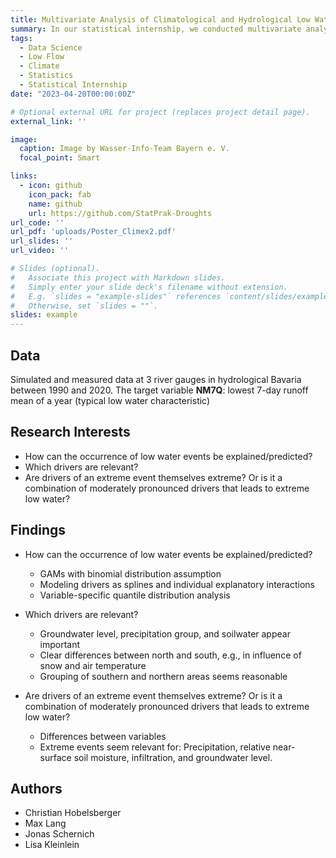 ```yaml
---
title: Multivariate Analysis of Climatological and Hydrological Low Water Drivers in Bavaria (Statistical Internship)
summary: In our statistical internship, we conducted multivariate analysis on climatological and hydrological low water drivers in Bavaria using simulated and measured data from three river gauges between 1990 and 2020, focusing on predicting low water events through Generalized Additive Models (GAMs) with driver-specific splines and variable-specific quantile distribution analysis, highlighting the importance of groundwater level, precipitation group, and soil water as drivers, observing distinct north-south differences, and exploring the relationships between extreme events and relevant variables.
tags:
  - Data Science
  - Low Flow
  - Climate
  - Statistics
  - Statistical Internship
date: "2023-04-20T00:00:00Z"

# Optional external URL for project (replaces project detail page).
external_link: ''

image:
  caption: Image by Wasser-Info-Team Bayern e. V.
  focal_point: Smart

links:
  - icon: github
    icon_pack: fab
    name: github
    url: https://github.com/StatPrak-Droughts
url_code: ''
url_pdf: 'uploads/Poster_Climex2.pdf'
url_slides: ''
url_video: ''

# Slides (optional).
#   Associate this project with Markdown slides.
#   Simply enter your slide deck's filename without extension.
#   E.g. `slides = "example-slides"` references `content/slides/example-slides.md`.
#   Otherwise, set `slides = ""`.
slides: example
---
```

## Data

Simulated and measured data at 3 river gauges in hydrological
Bavaria between 1990 and 2020.
The target variable **NM7Q**: lowest 7-day runoff mean of a year (typical
low water characteristic)

## Research Interests

* How can the occurrence of low water events be explained/predicted?
* Which drivers are relevant? 
* Are drivers of an extreme event themselves extreme? Or is it a combination of moderately pronounced drivers that leads to extreme low water?


## Findings 
* How can the occurrence of low water events be explained/predicted?
  - GAMs with binomial distribution assumption
  - Modeling drivers as splines and individual explanatory interactions
  - Variable-specific quantile distribution analysis
  
* Which drivers are relevant? 
  - Groundwater level, precipitation group, and soilwater appear important
  - Clear differences between north and south, e.g., in influence of snow and air temperature
  - Grouping of southern and northern areas seems reasonable

* Are drivers of an extreme event themselves extreme? Or is it a combination of moderately pronounced drivers that leads to extreme low water?
  - Differences between variables
  - Extreme events seem relevant for: Precipitation, relative near-surface soil moisture, infiltration, and groundwater level.

## Authors

- Christian Hobelsberger
- Max Lang
- Jonas Schernich
- Lisa Kleinlein